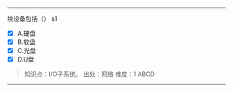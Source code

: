 ---
块设备包括（） s1
- [x] A.硬盘
- [x] B.软盘
- [x] C.光盘
- [x] D.U盘

> 知识点：I/O子系统。
> 出处：网络
> 难度：1
> ABCD

---
